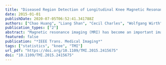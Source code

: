 ```yaml
---
title: "Diseased Region Detection of Longitudinal Knee Magnetic Resonance Imaging Data"
date: 2015-01-01
publishDate: 2020-07-05T06:52:41.341788Z
authors: ["Chao Huang", "Liang Shan", "Cecil Charles", "Wolfgang Wirth", "Marc Niethammer", "Hongtu Zhu"]
publication_types: ["2"]
abstract: "Magnetic resonance imaging (MRI) has become an important imaging technique for quantifying the spatial location and magnitude/direction of longitudinal cartilage morphology changes in patients with osteoarthritis (OA). Although several analytical methods, such as subregion-based analysis, have been developed to refine and improve quantitative cartilage analyses, they can be suboptimal due to two major issues: the lack of spatial correspondence across subjects and time and the spatial heterogeneity of cartilage progression across subjects. The aim of this paper is to present a statistical method for longitudinal cartilage quantification in OA patients, while addressing these two issues. The 3D knee image data is preprocessed to establish spatial correspondence across subjects and/or time. Then, a Gaussian hidden Markov model (GHMM) is proposed to deal with the spatial heterogeneity of cartilage progression across both time and OA subjects. To estimate unknown parameters in GHMM, we employ a pseudo-likelihood function and optimize it by using an expectation-maximization (EM) algorithm. The proposed model can effectively detect diseased regions in each OA subject and present a localized analysis of longitudinal cartilage thickness within each latent subpopulation. Our GHMM integrates the strengths of two standard statistical methods including the local subregion-based analysis and the ordered value approach. We use simulation studies and the Pfizer longitudinal knee MRI dataset to evaluate the finite sample performance of GHMM in the quantification of longitudinal cartilage morphology changes. Our results indicate that GHMM significantly outperforms several standard analytical methods."
featured: false
publication: "*IEEE Trans. Medical Imaging*"
tags: ["statistics", "knee", "TMI"]
url_pdf: "https://doi.org/10.1109/TMI.2015.2415675"
doi: "10.1109/TMI.2015.2415675"
---
```


